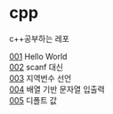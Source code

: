 # cpp
c++공부하는 레포

[001](https://github.com/ljg7234/cpp/blob/main/001.cpp) Hello World<br>
[002](https://github.com/ljg7234/cpp/blob/main/002.cpp) scanf 대신 <br>
[003](https://github.com/ljg7234/cpp/blob/main/003.cpp) 지역번수 선언 <br>
[004](https://github.com/ljg7234/cpp/blob/main/004.cpp) 배열 기반 문자열 입출력 <br>
[005](https://github.com/ljg7234/cpp/blob/main/005.cpp) 디폴트 값 <br>